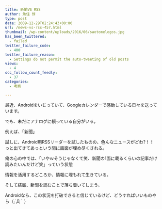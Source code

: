 ```yaml
---
title: 新聞VS RSS
author: 魚住 惇
type: post
date: 2009-12-29T02:24:43+00:00
url: /news-vs-rss-457.html
thumbnail: /wp-content/uploads/2016/06/saotomelogos.jpg
has_been_twittered:
  - failed
twitter_failure_code:
  - 400
twitter_failure_reason:
  - Settings do not permit the auto-tweeting of old posts
views:
  - 4
scc_follow_count_feedly:
  - 37
categories:
  - 考察

---
```

最近、Androidをいじっていて、Googleカレンダーで感動している日々を送っています。</p> 

<!--more-->

でも、未だにアナログに頼っている自分がいる。</p> 

例えば、「新聞」</p> 

試しに、Android用RSSリーダーを試したものの、色んなニュースがどわ?！！っと出てきてあっという間に画面が埋め尽くされる。</p> 

俺の心の中では、「いやｗそうじゃなくて笑、新聞の1面に載るくらいの記事だけ読みたいんだけど笑」っていう状態</p> 

情報を活用するどころか、情報に埋もれて生きている。</p> 

そして結局、新聞を読むことで落ち着いてしまう。</p> </p> 

Androidなら、この状況を打破できると信じているけど、どうすればいいものやら（;´Д｀）